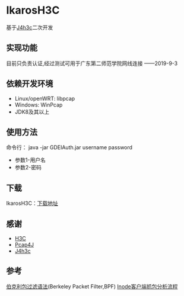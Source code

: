 # IkarosH3C
基于[J4h3c](https://github.com/XJhrack/J4h3c/releases)二次开发

## 实现功能
目前只负责认证,经过测试可用于广东第二师范学院网线连接 ——2019-9-3

## 依赖开发环境
* Linux/openWRT: libpcap
* Windows: WinPcap
* JDK8及其以上

## 使用方法
命令行：
  java -jar GDEIAuth.jar username password
* 参数1-用户名
* 参数2-密码

## 下载
IkarosH3C：[下载地址](https://github.com/Ikarosx/IkarosH3C/releases)

## 感谢
* [H3C](https://github.com/QCute/H3C)
* [Pcap4J](https://github.com/kaitoy/pcap4j)
* [J4h3c](https://github.com/XJhrack/J4h3c)

## 参考
[伯克利包过滤语法](https://www.winpcap.org/docs/docs_40_2/html/group__language.html)(Berkeley Packet Filter,BPF)
[Inode客户端抓包分析流程](https://fjkfwz.github.io/2014/12/04/H3C-inode-Linux/)
